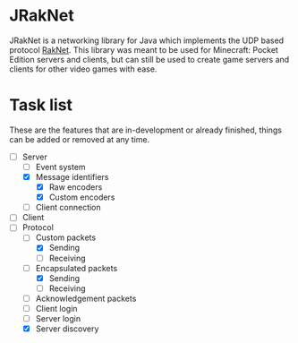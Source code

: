 # JRakNet
JRakNet is a networking library for Java which implements the UDP based protocol [RakNet](https://github.com/OculusVR/RakNet).
This library was meant to be used for Minecraft: Pocket Edition servers and clients, but can still be used to create game servers
and clients for other video games with ease.

# Task list
These are the features that are in-development or already finished, things can be added or removed at any time.

- [ ] Server
  - [ ] Event system
  - [x] Message identifiers
    - [x] Raw encoders
    - [x] Custom encoders
  - [ ] Client connection
- [ ] Client
- [ ] Protocol
  - [ ] Custom packets
    - [x] Sending
    - [ ] Receiving
  - [ ] Encapsulated packets
    - [x] Sending
    - [ ] Receiving
  - [ ] Acknowledgement packets
  - [ ] Client login
  - [ ] Server login
  - [x] Server discovery
